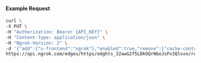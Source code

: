 <!-- Code generated for API Clients. DO NOT EDIT. -->

#### Example Request

```bash
curl \
-X PUT \
-H "Authorization: Bearer {API_KEY}" \
-H "Content-Type: application/json" \
-H "Ngrok-Version: 2" \
-d '{"add":{"x-frontend":"ngrok"},"enabled":true,"remove":["cache-control"]}' \
https://api.ngrok.com/edges/https/edghts_32awG2f5LDkOQrNboJsPx3Qlvxn/routes/edghtsrt_32awG54g1WKUt33uEQT8qqUqUpK/request_headers
```

